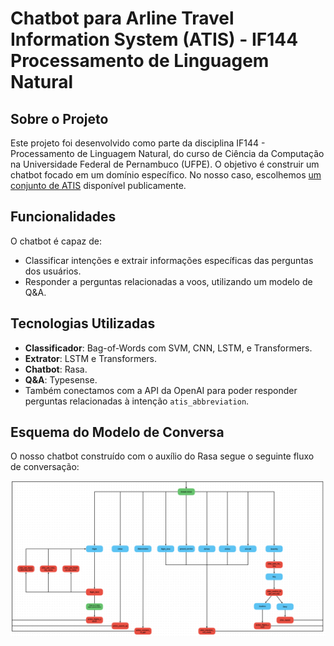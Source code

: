 # Chatbot para Arline Travel Information System (ATIS) - IF144 Processamento de Linguagem Natural

## Sobre o Projeto

Este projeto foi desenvolvido como parte da disciplina IF144 - Processamento de Linguagem Natural, do curso de Ciência da Computação na Universidade Federal de Pernambuco (UFPE). O objetivo é construir um chatbot focado em um domínio específico. No nosso caso, escolhemos [um conjunto de ATIS](https://github.com/howl-anderson/ATIS_dataset) disponível publicamente. 

## Funcionalidades

O chatbot é capaz de:
- Classificar intenções e extrair informações específicas das perguntas dos usuários.
- Responder a perguntas relacionadas a voos, utilizando um modelo de Q&A.

## Tecnologias Utilizadas

- **Classificador**: Bag-of-Words com SVM, CNN, LSTM, e Transformers.
- **Extrator**: LSTM e Transformers.
- **Chatbot**: Rasa.
- **Q&A**: Typesense.
- Também conectamos com a API da OpenAI para poder responder perguntas relacionadas à intenção `atis_abbreviation`.

## Esquema do Modelo de Conversa

O nosso chatbot construído com o auxílio do Rasa segue o seguinte fluxo de conversação:

![Esquema do Modelo de Conversa](chat_flow.png)
